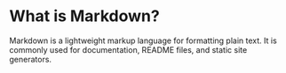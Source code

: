 # What is Markdown?
Markdown is a lightweight markup language for formatting plain text. It is commonly used for documentation, README files, and static site generators.
